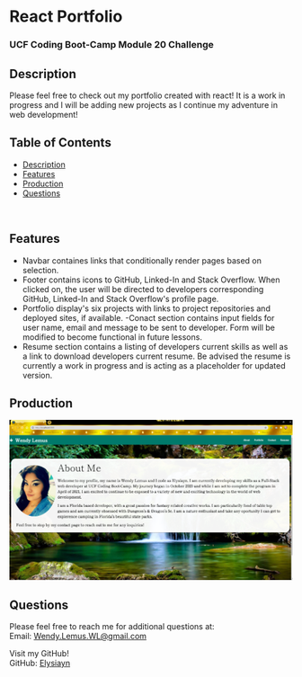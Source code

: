 # React Portfolio

### UCF Coding Boot-Camp Module 20 Challenge

## Description

Please feel free to check out my portfolio created with react! It is a work in progress and I will be adding new projects as I continue my adventure in web development! 

## Table of Contents

- [Description](#Description)
- [Features](#Features)
- [Production](#Production)
- [Questions](#Questions)

<br>

## Features

- Navbar containes links that conditionally render pages based on selection. 
- Footer contains icons to GitHub, Linked-In and Stack Overflow. When clicked on, the user will be directed to developers corresponding GitHub, Linked-In and Stack Overflow's profile page.
- Portfolio display's six projects with links to project repositories and deployed sites, if available.
-Conact section contains input fields for user name, email and message to be sent to developer. Form will be modified to become functional in future lessons. 
- Resume section contains a listing of developers current skills as well as a link to download developers current resume. Be advised the resume is currently a work in progress and is acting as a placeholder for updated version. 

## Production

[![react-portfolio](\src\assets\images\screenshot.png)](https://github.com/Elysiayn/react-portfolio)

## Questions

Please feel free to reach me for additional questions at:
<br>
Email: Wendy.Lemus.WL@gmail.com

Visit my GitHub!
<br>
GitHub: [Elysiayn](https://github.com/Elysiayn)
